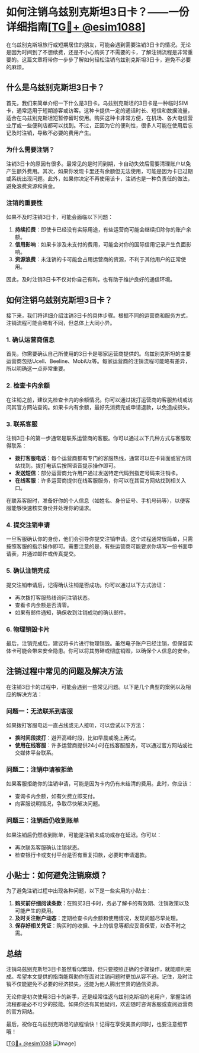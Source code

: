 # 如何注销乌兹别克斯坦3日卡？——一份详细指南[[TG💪+ @esim1088](https://t.me/s/esim1088)]

在乌兹别克斯坦旅行或短期居住的朋友，可能会遇到需要注销3日卡的情况。无论是因为时间到了不想续费，还是不小心购买了不需要的卡，了解注销流程是非常重要的。这篇文章将带你一步步了解如何轻松注销乌兹别克斯坦3日卡，避免不必要的麻烦。

## 什么是乌兹别克斯坦3日卡？

首先，我们来简单介绍一下什么是3日卡。乌兹别克斯坦的3日卡是一种临时SIM卡，通常适用于短期游客或访客。这种卡提供一定的通话时长、短信和数据流量，适合在乌兹别克斯坦短暂停留时使用。购买这种卡非常方便，在机场、各大电信营业厅或一些便利店都可以找到。不过，正因为它的便利性，很多人可能在使用后忘记及时注销，导致不必要的费用产生。

### 为什么需要注销？

注销3日卡的原因有很多。最常见的是时间到期，卡自动失效后需要清理账户以免产生额外费用。其次，如果你发现卡里还有余额但无法使用，可能是因为卡已过期或系统出现问题。此外，如果你决定不再使用该卡，注销也是一种负责任的做法，避免浪费资源和资金。

### 注销的重要性

如果不及时注销3日卡，可能会面临以下问题：
1. **持续扣费**：即使卡已经没有实际用途，有些运营商可能会继续扣除你的账户余额。
2. **信用影响**：如果卡涉及未支付的费用，可能会对你的国际信用记录产生负面影响。
3. **资源浪费**：未注销的卡可能会占用运营商的资源，不利于其他用户的正常使用。

因此，及时注销3日卡不仅对你自己有利，也有助于维护良好的通信环境。

## 如何注销乌兹别克斯坦3日卡？

接下来，我们将详细介绍注销3日卡的具体步骤。根据不同的运营商和服务方式，注销流程可能会略有不同，但总体上大同小异。

### 1. 确认运营商信息

首先，你需要确认自己所使用的3日卡是哪家运营商提供的。乌兹别克斯坦的主要运营商包括Ucell、Beeline、MobiUz等。每家运营商的注销流程可能略有差异，所以明确这一点非常重要。

### 2. 检查卡内余额

在注销之前，建议先检查卡内的余额情况。你可以通过拨打运营商的客服热线或访问其官方网站查询。如果卡内有余额，最好先消费完或申请退款，以免造成损失。

### 3. 联系客服

注销3日卡的第一步通常是联系运营商的客服。你可以通过以下几种方式与客服取得联系：

- **拨打客服电话**：每个运营商都有专门的客服热线，通常可以在卡背面或官方网站找到。拨打电话后按照语音提示操作即可。
- **发送短信**：部分运营商允许用户通过发送特定代码到指定号码来注销卡。
- **在线客服**：许多运营商提供在线客服服务，你可以在其官方网站找到相关入口。

在联系客服时，准备好你的个人信息（如姓名、身份证号、手机号码等），以便客服能够快速核实身份并处理你的请求。

### 4. 提交注销申请

一旦客服确认你的身份，他们会引导你提交注销申请。这个过程通常很简单，只需按照客服的指示操作即可。需要注意的是，有些运营商可能要求你填写一份书面申请表，并通过邮件或传真提交。

### 5. 确认注销完成

提交注销申请后，记得确认注销是否成功。你可以通过以下方式验证：
- 再次拨打客服热线询问注销状态。
- 查看卡内余额是否清零。
- 如果有邮件通知，确保收到注销成功的确认邮件。

### 6. 物理销毁卡片

最后，注销完成后，建议将卡片进行物理销毁。虽然电子账户已经注销，但保留实体卡可能会带来安全隐患。你可以将其剪碎或彻底销毁，以确保个人信息的安全。

## 注销过程中常见的问题及解决方法

在注销3日卡的过程中，可能会遇到一些常见问题。以下是几个典型的案例以及相应的解决方法：

### 问题一：无法联系到客服

如果拨打客服电话一直占线或无人接听，可以尝试以下方法：
- **换时间段拨打**：避开高峰时段，比如早晨或晚上再试。
- **使用在线客服**：许多运营商提供24小时在线客服服务，可以通过官方网站或社交媒体平台联系。

### 问题二：注销申请被拒绝

如果客服拒绝你的注销申请，可能是因为卡内仍有未结清的费用。此时，你应该：
- 查询卡内余额，如有欠费立即支付。
- 向客服说明情况，争取尽快解决问题。

### 问题三：注销后仍收到账单

如果注销后仍然收到账单，可能是注销未成功或存在延迟。你可以：
- 再次联系客服确认注销状态。
- 检查银行卡或支付平台是否有重复扣款，必要时申请退款。

## 小贴士：如何避免注销麻烦？

为了避免注销过程中出现各种问题，以下是一些实用的小贴士：

1. **购买前仔细阅读条款**：在购买3日卡时，务必了解卡的有效期、注销政策以及可能产生的费用。
2. **及时关注账户动态**：定期检查卡内余额和使用情况，发现问题尽早处理。
3. **保存好相关凭证**：购买时的收据、卡上的信息等都应妥善保管，以备不时之需。

## 总结

注销乌兹别克斯坦3日卡虽然看似繁琐，但只要按照正确的步骤操作，就能顺利完成。希望本文提供的指南能帮助你在面对注销问题时更加从容不迫。记住，及时注销不仅能避免不必要的经济损失，还能为他人腾出宝贵的通信资源。

无论你是初次使用3日卡的新手，还是经常往返乌兹别克斯坦的老用户，掌握注销流程都是必不可少的技能。如果你还有其他疑问，欢迎随时咨询客服或查阅运营商的官方网站。

最后，祝你在乌兹别克斯坦的旅程愉快！记得在享受美景的同时，也要注意细节哦！

[[TG💪+ @esim1088](https://t.me/s/esim1088) ![Image](https://i.postimg.cc/4NQfJmqS/Snipaste-2025-05-13-00-14-12.png)]